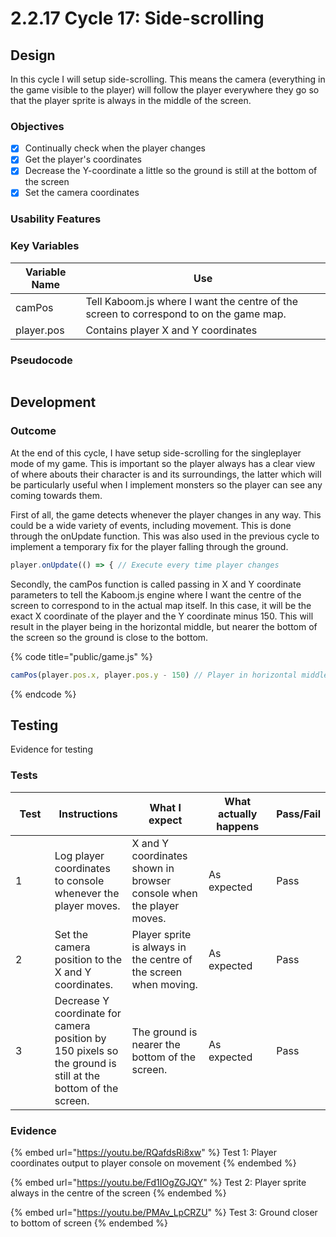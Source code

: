 # 2.2.17 Cycle 17: Side-scrolling

## Design

In this cycle I will setup side-scrolling. This means the camera (everything in the game visible to the player) will follow the player everywhere they go so that the player sprite is always in the middle of the screen.&#x20;

### Objectives

* [x] Continually check when the player changes
* [x] Get the player's coordinates
* [x] Decrease the Y-coordinate a little so the ground is still at the bottom of the screen
* [x] Set the camera coordinates

### Usability Features

### Key Variables

| Variable Name | Use                                                                                    |
| ------------- | -------------------------------------------------------------------------------------- |
| camPos        | Tell Kaboom.js where I want the centre of the screen to correspond to on the game map. |
| player.pos    | Contains player X and Y coordinates                                                    |

### Pseudocode

```
```

## Development

### Outcome

At the end of this cycle, I have setup side-scrolling for the singleplayer mode of my game. This is important so the player always has a clear view of where abouts their character is and its surroundings, the latter which will be particularly useful when I implement monsters so the player can see any coming towards them.

First of all, the game detects whenever the player changes in any way. This could be a wide variety of events, including movement. This is done through the onUpdate function. This was also used in the previous cycle to implement a temporary fix for the player falling through the ground.&#x20;

```javascript
player.onUpdate(() => { // Execute every time player changes
```

Secondly, the camPos function is called passing in X and Y coordinate parameters to tell the Kaboom.js engine where I want the centre of the screen to correspond to in the actual map itself. In this case, it will be the exact X coordinate of the player and the Y coordinate minus 150. This will result in the player being in the horizontal middle, but nearer the bottom of the screen so the ground is close to the bottom.

{% code title="public/game.js" %}
```javascript
camPos(player.pos.x, player.pos.y - 150) // Player in horizontal middle, near bottom of screen
```
{% endcode %}

## Testing

Evidence for testing

### Tests

<table><thead><tr><th width="95">Test</th><th width="158">Instructions</th><th width="171">What I expect</th><th width="174">What actually happens</th><th>Pass/Fail</th></tr></thead><tbody><tr><td>1</td><td>Log player coordinates to console whenever the player moves.</td><td>X and Y coordinates shown in browser console when the player moves.</td><td>As expected</td><td>Pass</td></tr><tr><td>2</td><td>Set the camera position to the X and Y coordinates.</td><td>Player sprite is always in the centre of the screen when moving.</td><td>As expected</td><td>Pass</td></tr><tr><td>3</td><td>Decrease Y coordinate for camera position by 150 pixels so the ground is still at the bottom of the screen.</td><td>The ground is nearer the bottom of the screen.</td><td>As expected</td><td>Pass</td></tr></tbody></table>

### Evidence

{% embed url="https://youtu.be/RQafdsRi8xw" %}
Test 1: Player coordinates output to player console on movement
{% endembed %}

{% embed url="https://youtu.be/Fd1IOgZGJQY" %}
Test 2: Player sprite always in the centre of the screen
{% endembed %}

{% embed url="https://youtu.be/PMAv_LpCRZU" %}
Test 3: Ground closer to bottom of screen
{% endembed %}
